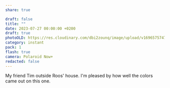 ```yaml
---
share: true

draft: false
title: ""
date: 2023-07-27 00:00:00 +0200
draft: true
photoOLD: https://res.cloudinary.com/dbi2zounq/image/upload/v1696575747/002_mb7xqg.jpg
category: instant
pack: 1
flash: true
camera: Polaroid Now+
redacted: false
---
```


My friend Tim outside Roos' house. I'm pleased by how well the colors came out on this one.
